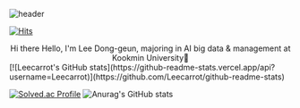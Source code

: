 ![header](https://capsule-render.vercel.app/api?type=wave&color=auto&text=capsule%20render)

[![Hits](https://hits.seeyoufarm.com/api/count/incr/badge.svg?url=https%3A%2F%2Fgithub.com%2FLeecarrot&count_bg=%23232222&title_bg=%23DB1717&icon=&icon_color=%23F3EBE9&title=hits&edge_flat=false)](https://hits.seeyoufarm.com)

<div align="center">
  Hi there Hello, I'm Lee Dong-geun, majoring in AI big data & management at Kookmin University👋
</div>
[![Leecarrot's GitHub stats](https://github-readme-stats.vercel.app/api?username=Leecarrot)](https://github.com/Leecarrot/github-readme-stats)

[![Solved.ac Profile](http://mazassumnida.wtf/api/v2/generate_badge?boj=qpy6020)](https://solved.ac/qpy6020/)
![Anurag's GitHub stats](https://github-readme-stats.vercel.app/api?username=Leecarrot&show_icons=true&theme=radical)
<!--
**Leecarrot/Leecarrot** is a ✨ _special_ ✨ repository because its `README.md` (this file) appears on your GitHub profile.

Here are some ideas to get you started:
- 🔭 I’m currently working on ...
- 🌱 I’m currently learning ...
- 👯 I’m looking to collaborate on ...
- 🤔 I’m looking for help with ...
- 💬 Ask me about ...
- 📫 How to reach me: ...
- 😄 Pronouns: ...
- ⚡ Fun fact: ...
-->
